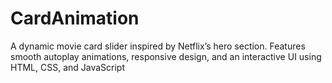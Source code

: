 # CardAnimation
A dynamic movie card slider inspired by Netflix’s hero section. Features smooth autoplay animations, responsive design, and an interactive UI using HTML, CSS, and JavaScript
